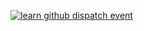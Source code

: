 [![learn github dispatch event](https://github.com/MadhuriPrasad94/GitHub-Wokflows/actions/workflows/githubdispatchevent.yml/badge.svg?branch=main)](https://github.com/MadhuriPrasad94/GitHub-Wokflows/actions/workflows/githubdispatchevent.yml)
